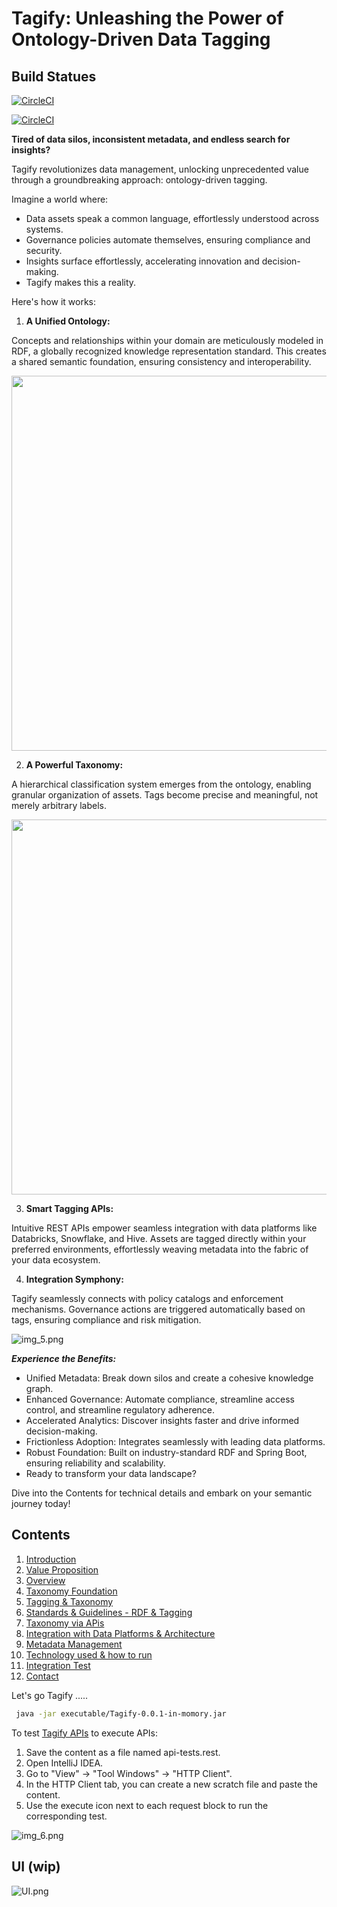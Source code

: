 # Tagify: Unleashing the Power of Ontology-Driven Data Tagging

## Build Statues

[![CircleCI](https://dl.circleci.com/status-badge/img/gh/mgorav/Tagify/tree/main.svg?style=svg&circle-token=CCIPAT_8dsVTiu6F6romJqm99VA1B_b03d8b2a0a59b5911dc4c7c38640ed95f9494304)](https://dl.circleci.com/status-badge/redirect/gh/mgorav/Tagify/tree/main)

[![CircleCI](https://circleci.com/gh/mgorav/Tagify/tree/main.svg?style=shield&circle-token=e3c70c65cd695ed11883ffabd8c8a6e8aff9ee07)](https://circleci.com/gh/mgorav/Tagify/tree/main
)


**Tired of data silos, inconsistent metadata, and endless search for insights?**

Tagify revolutionizes data management, unlocking unprecedented value through a groundbreaking approach: ontology-driven tagging.

Imagine a world where:

* Data assets speak a common language, effortlessly understood across systems.
* Governance policies automate themselves, ensuring compliance and security.
* Insights surface effortlessly, accelerating innovation and decision-making.
* Tagify makes this a reality.

Here's how it works:

1. **A Unified Ontology:**

Concepts and relationships within your domain are meticulously modeled in RDF, a globally recognized knowledge representation standard.
This creates a shared semantic foundation, ensuring consistency and interoperability.

<img src="images/img_3.png" width="600" style="display: inline-block;">

2. **A Powerful Taxonomy:**

A hierarchical classification system emerges from the ontology, enabling granular organization of assets.
Tags become precise and meaningful, not merely arbitrary labels.

<img src="images/img_4.png" width="600" style="display: inline-block;">

3. **Smart Tagging APIs:**

Intuitive REST APIs empower seamless integration with data platforms like Databricks, Snowflake, and Hive.
Assets are tagged directly within your preferred environments, effortlessly weaving metadata into the fabric of your data ecosystem.

4. **Integration Symphony:**

Tagify seamlessly connects with policy catalogs and enforcement mechanisms.
Governance actions are triggered automatically based on tags, ensuring compliance and risk mitigation.

![img_5.png](images/img_5.png)

**_Experience the Benefits:_**

* Unified Metadata: Break down silos and create a cohesive knowledge graph.
* Enhanced Governance: Automate compliance, streamline access control, and streamline regulatory adherence.
* Accelerated Analytics: Discover insights faster and drive informed decision-making.
* Frictionless Adoption: Integrates seamlessly with leading data platforms.
* Robust Foundation: Built on industry-standard RDF and Spring Boot, ensuring reliability and scalability.
* Ready to transform your data landscape?

Dive into the Contents for technical details and embark on your semantic journey today!

## Contents
1.  [Introduction](docs/introduction.md)
2.  [Value Proposition](docs/value_proposition.md)
3.  [Overview](overview.md)
4.  [Taxonomy Foundation](docs/taxonomy_foundation.md)
5.  [Tagging & Taxonomy](docs/tagging_taxonomy.md)
6.  [Standards & Guidelines - RDF & Tagging](docs/standard_guidelines.md)
7.  [Taxonomy via APis](docs/taxonomy_apis.md)
8.  [Integration with Data Platforms & Architecture](docs/integrations.md)
9.  [Metadata Management](docs/mdm.md)
10. [Technology used & how to run](docs/tech.md)
11. [Integration Test](docs/integration_tests.md)
12. [Contact](docs/contact.md)

Let's go Tagify .....

```bash
 java -jar executable/Tagify-0.0.1-in-momory.jar
```
To test [Tagify APIs](apis/api-tests.rest) to execute APIs:

1. Save the content as a file named api-tests.rest.
2. Open IntelliJ IDEA.
3. Go to "View" -> "Tool Windows" -> "HTTP Client".
4. In the HTTP Client tab, you can create a new scratch file and paste the content.
5. Use the execute icon next to each request block to run the corresponding test.

![img_6.png](images/img_6.png)

## UI (wip)

![UI.png](images/UI.png)

